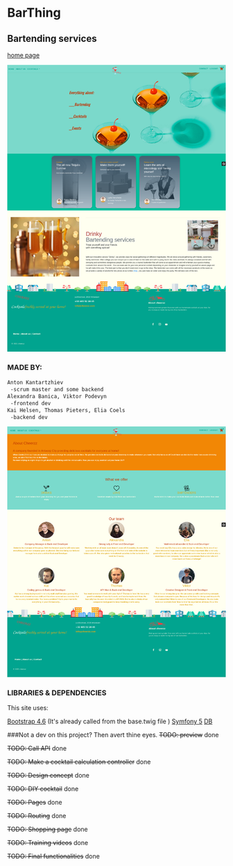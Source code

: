 # BarThing
## Bartending services 
[home page](https://github.com/AntonKantardzhiev/BarThing/tree/main/templates/home)

![Home page](public/images/Screenshots/main.png)

### MADE BY:
    Anton Kantartzhiev
     -scrum master and some backend
    Alexandra Banica, Viktor Podevyn
     -frontend dev
    Kai Helsen, Thomas Pieters, Elia Coels
     -backend dev   
![About us](public/images/Screenshots/about_us.png)




### LIBRARIES & DEPENDENCIES

This site uses:

[Bootstrap 4.6](https://getbootstrap.com/) (It's already called from the base.twig file )
[Symfony 5](https://symfony.com/download)
[DB](https://www.thecocktaildb.com/api.php)

###Not a dev on this project? Then avert thine eyes.
~~TODO: preview~~ done

~~TODO: Call API~~ done 

~~TODO: Make a cocktail calculation controller~~ done

~~TODO: Design concept~~ done

~~TODO: DIY cocktail~~  done

~~TODO: Pages~~ done

~~TODO: Routing~~ done

~~TODO: Shopping page~~ done

~~TODO: Training videos~~ done

~~TODO: Final functionalities~~ done

